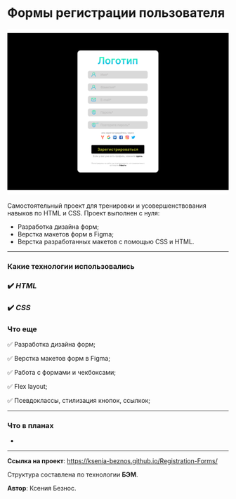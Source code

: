 # Формы регистрации пользователя

![Alt-шапка](/images/Registration_Page.svg)

Самостоятельный проект для тренировки и усовершенствования навыков по HTML и CSS.
Проект выполнен с нуля:
- Разработка дизайна форм;
- Верстка макетов форм в Figma;
- Верстка разработанных макетов с помощью CSS и HTML.

____

### **Какие технологии использовались**

### :heavy_check_mark: _HTML_
### :heavy_check_mark: _CSS_


### **Что еще**

:white_check_mark: Разработка дизайна форм;

:white_check_mark: Верстка макетов форм в Figma;

:white_check_mark: Работа с формами и чекбоксами;

:white_check_mark: Flex layout;

:white_check_mark: Псевдоклассы, стилизация кнопок, ссылкок;

____

### **Что в планах**

- 

____

**Ссылка на проект**: https://ksenia-beznos.github.io/Registration-Forms/

Структура составлена по технологии **БЭМ**.

**Автор**: Ксения Безнос.
